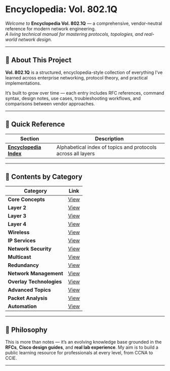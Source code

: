 # Encyclopedia: Vol. 802.1Q

*Welcome to* **Encyclopedia Vol. 802.1Q** — a comprehensive, vendor-neutral reference for modern network engineering.  
_A living technical manual for mastering protocols, topologies, and real-world network design._

---

## 📘 About This Project

**Vol. 802.1Q** is a structured, encyclopedia-style collection of everything I’ve learned across enterprise networking, protocol theory, and practical implementations.

It’s built to grow over time — each entry includes RFC references, command syntax, design notes, use cases, troubleshooting workflows, and comparisons between vendor approaches.

---

## 🧭 Quick Reference

| Section | Description |
|---------|-------------|
| **[Encyclopedia Index](https://github.com/nickbruggen90/Networking-Encyclopedia-backside/blob/main/Contents/EncyclopediaIndex.md)** | Alphabetical index of topics and protocols across all layers |

---

## 📂 Contents by Category

| Category | Link |
|----------|------|
| **Core Concepts** | [View](https://github.com/nickbruggen90/Networking-Encyclopedia-backside/tree/main/Contents/CoreConcepts) |
| **Layer 2** | [View](https://github.com/nickbruggen90/Networking-Encyclopedia-backside/tree/main/Contents/Layer2) |
| **Layer 3** | [View](https://github.com/nickbruggen90/Networking-Encyclopedia-backside/tree/main/Contents/Layer3) |
| **Layer 4** | [View](https://www.nickbruggen90.net) |
| **Wireless** | [View](https://github.com/nickbruggen90/Networking-Encyclopedia-backside/tree/main/Contents/Wireless) |
| **IP Services** | [View](https://github.com/nickbruggen90/Networking-Encyclopedia-backside/tree/main/Contents/IPServices) |
| **Network Security** | [View](https://github.com/nickbruggen90/Networking-Encyclopedia-backside/tree/main/Contents/NetworkSecurity) |
| **Multicast** | [View](https://github.com/nickbruggen90/Networking-Encyclopedia-backside/tree/main/Contents/Multicast) |
| **Redundancy** | [View](https://github.com/nickbruggen90/Networking-Encyclopedia-backside/tree/main/Contents/Redundancy) |
| **Network Management** | [View](https://github.com/nickbruggen90/Networking-Encyclopedia-backside/tree/main/Contents/NetworkManagement) |
| **Overlay Technologies** | [View](https://github.com/nickbruggen90/Networking-Encyclopedia-backside/tree/main/Contents/OverlayTechnologies) |
| **Advanced Topics** | [View](https://github.com/nickbruggen90/Networking-Encyclopedia-backside/tree/main/Contents/AdvancedTopics) |
| **Packet Analysis** | [View](https://nickbruggen90.net) |
| **Automation** | [View](https://github.com/nickbruggen90/Networking-Encyclopedia-backside/tree/main/Contents/Automation) |

---

## 🧠 Philosophy

This is more than notes — it’s an evolving knowledge base grounded in the **RFCs**, **Cisco design guides**, and **real lab experience**. My aim is to build a public learning resource for professionals at every level, from CCNA to CCIE.

---
